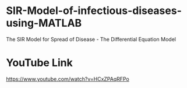 # SIR-Model-of-infectious-diseases-using-MATLAB
The SIR Model for Spread of Disease - The Differential Equation Model

# YouTube Link
https://www.youtube.com/watch?v=HCxZPAqRFPo
